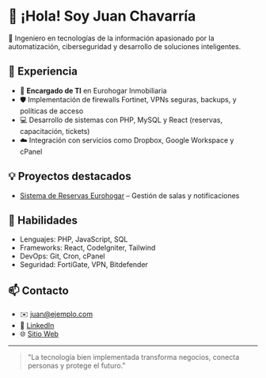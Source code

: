 
# 👋 ¡Hola! Soy Juan Chavarría

🔧 Ingeniero en tecnologías de la información apasionado por la automatización, ciberseguridad y desarrollo de soluciones inteligentes.

## 💼 Experiencia

- 🏢 **Encargado de TI** en Eurohogar Inmobiliaria
- 🛡️ Implementación de firewalls Fortinet, VPNs seguras, backups, y políticas de acceso
- 💻 Desarrollo de sistemas con PHP, MySQL y React (reservas, capacitación, tickets)
- ☁️ Integración con servicios como Dropbox, Google Workspace y cPanel

## 💡 Proyectos destacados

- [Sistema de Reservas Eurohogar](https://github.com/tu_usuario/reservas-eurohogar) – Gestión de salas y notificaciones


## 🧠 Habilidades

- Lenguajes: PHP, JavaScript, SQL
- Frameworks: React, CodeIgniter, Tailwind
- DevOps: Git, Cron, cPanel
- Seguridad: FortiGate, VPN, Bitdefender

## 📫 Contacto

- ✉️ juan@ejemplo.com
- 🔗 [LinkedIn](https://linkedin.com/in/juan)
- 🌐 [Sitio Web](https://tusitio.com)

---

> "La tecnología bien implementada transforma negocios, conecta personas y protege el futuro."


